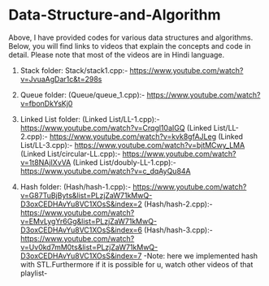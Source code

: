 # Data-Structure-and-Algorithm
Above, I have provided codes for various data structures and algorithms. Below, you will find links to videos that explain the concepts and code in detail. Please note that most of the videos are in Hindi language.

1. Stack folder:
   Stack/stack1.cpp:- https://www.youtube.com/watch?v=JvuaAgDar1c&t=298s
   
2. Queue folder:
   (Queue/queue_1.cpp):- https://www.youtube.com/watch?v=fbonDkYsKj0

3. Linked List folder:
   (Linked List/LL-1.cpp):- https://www.youtube.com/watch?v=Crqgl10aIGQ
   (Linked List/LL-2.cpp):- https://www.youtube.com/watch?v=kvk8gfAJLeg
   (Linked List/LL-3.cpp):- https://www.youtube.com/watch?v=bjtMCwy_LMA
   (Linked List/circular-LL.cpp):- https://www.youtube.com/watch?v=1t8NAjIXvVA
   (Linked List/doubly-LL-1.cpp):- https://www.youtube.com/watch?v=c_dqAyQu84A

4. Hash folder:
   (Hash/hash-1.cpp):- https://www.youtube.com/watch?v=G87TuBjByts&list=PLzjZaW71kMwQ-D3oxCEDHAvYu8VC1XOsS&index=2
   (Hash/hash-2.cpp):- https://www.youtube.com/watch?v=EMvLygYr6Gg&list=PLzjZaW71kMwQ-D3oxCEDHAvYu8VC1XOsS&index=6
   (Hash/hash-3.cpp):- https://www.youtube.com/watch?v=Uv0kd7mM0ts&list=PLzjZaW71kMwQ-D3oxCEDHAvYu8VC1XOsS&index=7
     -Note: here we implemented hash with STL.Furthermore if it is possible for u, watch other videos of that playlist-
   
